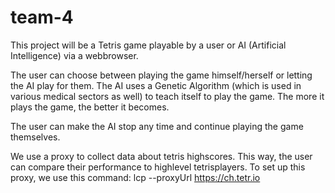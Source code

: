 # team-4

This project will be a Tetris game playable by a user or AI (Artificial Intelligence) via a webbrowser.

The user can choose between playing the game himself/herself or letting the AI play for them. The AI uses a Genetic Algorithm (which is used in 
various medical sectors as well) to teach itself to play the game. The more it plays the game, the better it becomes.

The user can make the AI stop any time and continue playing the game themselves.


We use a proxy to collect data about tetris highscores. This way, the user can compare their performance to highlevel tetrisplayers.
To set up this proxy, we use this command: lcp --proxyUrl https://ch.tetr.io

